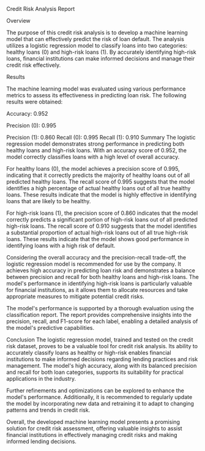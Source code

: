 Credit Risk Analysis Report


Overview

The purpose of this credit risk analysis is to develop a machine learning model that can effectively predict the risk of loan default. The analysis utilizes a logistic regression model to classify loans into two categories: healthy loans (0) and high-risk loans (1). By accurately identifying high-risk loans, financial institutions can make informed decisions and manage their credit risk effectively.

Results

The machine learning model was evaluated using various performance metrics to assess its effectiveness in predicting loan risk. The following results were obtained:

Accuracy: 0.952

Precision (0): 0.995

Precision (1): 0.860
Recall (0): 0.995
Recall (1): 0.910
Summary
The logistic regression model demonstrates strong performance in predicting both healthy loans and high-risk loans. With an accuracy score of 0.952, the model correctly classifies loans with a high level of overall accuracy.

For healthy loans (0), the model achieves a precision score of 0.995, indicating that it correctly predicts the majority of healthy loans out of all predicted healthy loans. The recall score of 0.995 suggests that the model identifies a high percentage of actual healthy loans out of all true healthy loans. These results indicate that the model is highly effective in identifying loans that are likely to be healthy.

For high-risk loans (1), the precision score of 0.860 indicates that the model correctly predicts a significant portion of high-risk loans out of all predicted high-risk loans. The recall score of 0.910 suggests that the model identifies a substantial proportion of actual high-risk loans out of all true high-risk loans. These results indicate that the model shows good performance in identifying loans with a high risk of default.

Considering the overall accuracy and the precision-recall trade-off, the logistic regression model is recommended for use by the company. It achieves high accuracy in predicting loan risk and demonstrates a balance between precision and recall for both healthy loans and high-risk loans. The model's performance in identifying high-risk loans is particularly valuable for financial institutions, as it allows them to allocate resources and take appropriate measures to mitigate potential credit risks.

The model's performance is supported by a thorough evaluation using the classification report. The report provides comprehensive insights into the precision, recall, and F1-score for each label, enabling a detailed analysis of the model's predictive capabilities.

Conclusion
The logistic regression model, trained and tested on the credit risk dataset, proves to be a valuable tool for credit risk analysis. Its ability to accurately classify loans as healthy or high-risk enables financial institutions to make informed decisions regarding lending practices and risk management. The model's high accuracy, along with its balanced precision and recall for both loan categories, supports its suitability for practical applications in the industry.

Further refinements and optimizations can be explored to enhance the model's performance. Additionally, it is recommended to regularly update the model by incorporating new data and retraining it to adapt to changing patterns and trends in credit risk.

Overall, the developed machine learning model presents a promising solution for credit risk assessment, offering valuable insights to assist financial institutions in effectively managing credit risks and making informed lending decisions.
